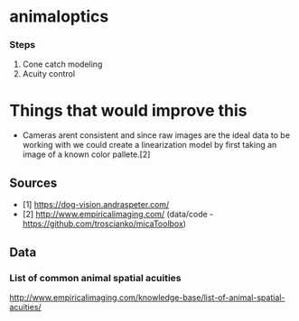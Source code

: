 # animaloptics

### Steps
1. Cone catch modeling
2. Acuity control

# Things that would improve this
* Cameras arent consistent and since raw images are the ideal data to be working with we could create a linearization model by first taking an image of a known color pallete.[2]

## Sources
* [1] https://dog-vision.andraspeter.com/
* [2] http://www.empiricalimaging.com/  (data/code - https://github.com/troscianko/micaToolbox)
## Data

### List of common animal spatial acuities
http://www.empiricalimaging.com/knowledge-base/list-of-animal-spatial-acuities/